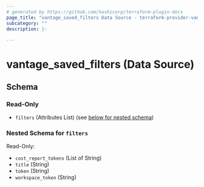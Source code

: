 ```yaml
---
# generated by https://github.com/hashicorp/terraform-plugin-docs
page_title: "vantage_saved_filters Data Source - terraform-provider-vantage"
subcategory: ""
description: |-
  
---
```


# vantage_saved_filters (Data Source)





<!-- schema generated by tfplugindocs -->
## Schema

### Read-Only

- `filters` (Attributes List) (see [below for nested schema](#nestedatt--filters))

<a id="nestedatt--filters"></a>
### Nested Schema for `filters`

Read-Only:

- `cost_report_tokens` (List of String)
- `title` (String)
- `token` (String)
- `workspace_token` (String)


